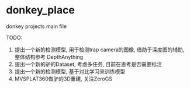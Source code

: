 # donkey_place
donkey projects main file

TODO:

1. 提出一个新的检测模型, 用于检测trap camera的图像, 借助于深度图的辅助, 整体结构参考 DepthAnything
2. 提出一个新的驴的Dataset, 考虑多任务, 目前在思考是否需要标注
3. 提出一个新的检测模型, 基于对比学习来训练模型
4. MVSPLAT360做驴的3D重建, 关注ZeroGS
